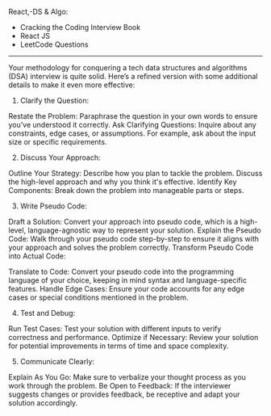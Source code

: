 React,-DS & Algo:

- Cracking the Coding Interview Book
- React JS
- LeetCode Questions
-----------------------------------------------------------------------------------------------------------------------------------------
Your methodology for conquering a tech data structures and algorithms (DSA) interview is quite solid. Here’s a refined version with some additional details to make it even more effective:

1. Clarify the Question:

Restate the Problem: Paraphrase the question in your own words to ensure you’ve understood it correctly.
Ask Clarifying Questions: Inquire about any constraints, edge cases, or assumptions. For example, ask about the input size or specific requirements.

2. Discuss Your Approach:

Outline Your Strategy: Describe how you plan to tackle the problem. Discuss the high-level approach and why you think it's effective.
Identify Key Components: Break down the problem into manageable parts or steps.

3. Write Pseudo Code:

Draft a Solution: Convert your approach into pseudo code, which is a high-level, language-agnostic way to represent your solution.
Explain the Pseudo Code: Walk through your pseudo code step-by-step to ensure it aligns with your approach and solves the problem correctly.
Transform Pseudo Code into Actual Code:

Translate to Code: Convert your pseudo code into the programming language of your choice, keeping in mind syntax and language-specific features.
Handle Edge Cases: Ensure your code accounts for any edge cases or special conditions mentioned in the problem.

4. Test and Debug:

Run Test Cases: Test your solution with different inputs to verify correctness and performance.
Optimize if Necessary: Review your solution for potential improvements in terms of time and space complexity.

5. Communicate Clearly:

Explain As You Go: Make sure to verbalize your thought process as you work through the problem.
Be Open to Feedback: If the interviewer suggests changes or provides feedback, be receptive and adapt your solution accordingly.
